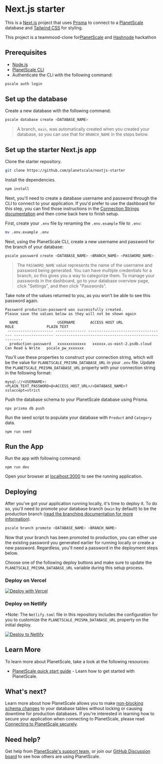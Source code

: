 # Next.js starter

This is a [Next.js](https://nextjs.org/) project that uses [Prisma](https://www.prisma.io/) to connect to a [PlanetScale](https://planetscale.com/) database and [Tailwind CSS](https://tailwindcss.com/) for styling.

This project is a teammood-clone for[PlanetScale](https://planetscale.com/?utm_source=hashnode&utm_medium=hackathon&utm_campaign=announcement_article) and [Hashnode](https://hashnode.com/?source=planetscale_hackathon_announcement) hackathon
## Prerequisites

- [Node.js](https://nodejs.org/en/download/)
- [PlanetScale CLI](https://github.com/planetscale/cli)
- Authenticate the CLI with the following command:

```sh
pscale auth login
```

## Set up the database

Create a new database with the following command:

```sh
pscale database create <DATABASE_NAME>
```

> A branch, `main`, was automatically created when you created your database, so you can use that for `BRANCH_NAME` in the steps below.

## Set up the starter Next.js app

Clone the starter repository.

```sh
git clone https://github.com/planetscale/nextjs-starter
```

Install the dependencies.

```sh
npm install
```

Next, you'll need to create a database username and password through the CLI to connect to your application. If you'd prefer to use the dashboard for this step, you can find those instructions in the [Connection Strings documentation](/concepts/connection-strings#creating-a-password) and then come back here to finish setup.

First, create your `.env` file by renaming the `.env.example` file to `.env`:

```sh
mv .env.example .env
```

Next, using the PlanetScale CLI, create a new username and password for the branch of your database:

```sh
pscale password create <DATABASE_NAME> <BRANCH_NAME> <PASSWORD_NAME>
```

> The `PASSWORD_NAME` value represents the name of the username and password being generated. You can have multiple credentials for a branch, so this gives you a way to categorize them. To manage your passwords in the dashboard, go to your database overview page, click "Settings", and then click "Passwords".

Take note of the values returned to you, as you won't be able to see this password again.

```text
Password production-password was successfully created.
Please save the values below as they will not be shown again

  NAME                  USERNAME       ACCESS HOST URL                     ROLE               PLAIN TEXT
 --------------------- -------------- ----------------------------------- ------------------ -------------------------------------------------------
  production-password   xxxxxxxxxxxxx   xxxxxx.us-east-2.psdb.cloud   Can Read & Write   pscale_pw_xxxxxxx
```

You'll use these properties to construct your connection string, which will be the value for `PLANETSCALE_PRISMA_DATABASE_URL` in your `.env` file. Update the `PLANETSCALE_PRISMA_DATABASE_URL` property with your connection string in the following format:

```text
mysql://<USERNAME>:<PLAIN_TEXT_PASSWORD>@<ACCESS_HOST_URL>/<DATABASE_NAME>?sslaccept=strict
```

Push the database schema to your PlanetScale database using Prisma.

`npx prisma db push`

Run the seed script to populate your database with `Product` and `Category` data.

`npm run seed`

## Run the App

Run the app with following command:

`npm run dev`

Open your browser at [localhost:3000](localhost:3000) to see the running application.

## Deploying

After you've got your application running locally, it's time to deploy it. To do so, you'll need to promote your database branch (`main` by default) to be the production branch ([read the branching documentation for more information](https://docs.planetscale.com/concepts/branching)).

```sh
pscale branch promote <DATABASE_NAME> <BRANCH_NAME>
```

Now that your branch has been promoted to production, you can either use the existing password you generated earlier for running locally or create a new password. Regardless, you'll need a password in the deployment steps below.

Choose one of the following deploy buttons and make sure to update the `PLANETSCALE_PRISMA_DATABASE_URL` variable during this setup process.

### Deploy on Vercel

[![Deploy with Vercel](https://vercel.com/button)](https://vercel.com/new/clone?repository-url=https://github.com/planetscale/nextjs-starter&env=PLANETSCALE_PRISMA_DATABASE_URL)

### Deploy on Netlify

\*Note: The `Netlify.toml` file in this repository includes the configuration for you to customize the `PLANETSCALE_PRISMA_DATABASE_URL` property on the initial deploy.

[![Deploy to Netlify](https://www.netlify.com/img/deploy/button.svg)](https://app.netlify.com/start/deploy?repository=https://github.com/planetscale/nextjs-starter)

## Learn More

To learn more about PlanetScale, take a look at the following resources:

- [PlanetScale quick start guide](https://docs.planetscale.com/tutorials/planetscale-quick-start-guide) - Learn how to get started with PlanetScale.

## What's next?

Learn more about how PlanetScale allows you to make [non-blocking schema changes](https://docs.planetscale.com/concepts/nonblocking-schema-changes) to your database tables without locking or causing downtime for production databases. If you're interested in learning how to secure your application when connecting to PlanetScale,
please read [Connecting to PlanetScale securely](/reference/planetscale-security).

## Need help?

Get help from [PlanetScale's support team](https://www.planetscale.com/support), or join our [GitHub Discussion board](https://github.com/planetscale/beta/discussions) to see how others are using PlanetScale.
